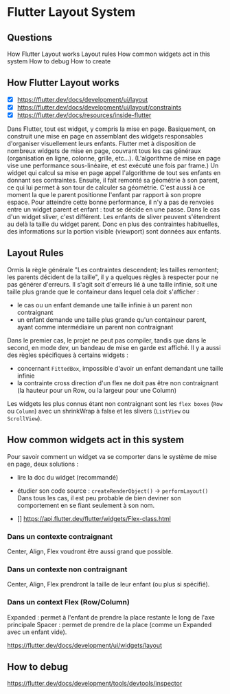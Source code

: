 # Flutter Layout System
## Questions
How Flutter Layout works
Layout rules
How common widgets act in this system
How to debug
How to create

## How Flutter Layout works

- [x] https://flutter.dev/docs/development/ui/layout
- [x] https://flutter.dev/docs/development/ui/layout/constraints
- [x] https://flutter.dev/docs/resources/inside-flutter

Dans Flutter, tout est widget, y compris la mise en page. Basiquement, on construit une mise en page en assemblant des widgets responsables d'organiser visuellement leurs enfants. Flutter met à disposition de nombreux widgets de mise en page, couvrant tous les cas généraux (organisation en ligne, colonne, grille, etc...).
(L'algorithme de mise en page vise une performance sous-linéaire, et est exécuté une fois par frame.) Un widget qui calcul sa mise en page appel l'algorithme de tout ses enfants en donnant ses contraintes. Ensuite, il fait remonté sa géométrie à son parent, ce qui lui permet à son tour de calculer sa géométrie. C'est aussi à ce moment la que le parent positionne l'enfant par rapport à son propre espace. Pour atteindre cette bonne performance, il n'y a pas de renvoies entre un widget parent et enfant : tout se décide en une passe.
Dans le cas d'un widget sliver, c'est différent. Les enfants de sliver peuvent s'étendrent au delà la taille du widget parent. Donc en plus des contraintes habituelles, des informations sur la portion visible (viewport) sont données aux enfants.

## Layout Rules
Ormis la règle générale "Les contraintes descendent; les tailles remontent; les parents décident de la taille", il y a quelques règles à respecter pour ne pas générer d'erreurs. Il s'agit soit d'erreurs lié à une taille infinie, soit une taille plus grande que le containeur dans lequel cela doit s'afficher :
- le cas ou un enfant demande une taille infinie à un parent non contraignant
- un enfant demande une taille plus grande qu'un containeur parent, ayant comme intermédiaire un parent non contraignant

Dans le premier cas, le projet ne peut pas compiler, tandis que dans le second, en mode dev, un bandeau de mise en garde est affiché.
Il y a aussi des règles spécifiques à certains widgets :
- concernant `FittedBox`, impossible d'avoir un enfant demandant une taille infinie
- la contrainte cross direction d'un flex ne doit pas être non contraignant (la hauteur pour un Row, ou la largeur pour une Column)

Les widgets les plus connus étant non contraignant sont les `flex boxes` (`Row` ou `Column`) avec un shrinkWrap à false et les slivers (`ListView` ou `ScrollView`).

## How common widgets act in this system
Pour savoir comment un widget va se comporter dans le système de mise en page, deux solutions :
- lire la doc du widget (recommandé)
- étudier son code source : `createRenderObject()` -> `performLayout()`
Dans tous les cas, il est peu probable de bien deviner son comportement en se fiant seulement à son nom.

- [] https://api.flutter.dev/flutter/widgets/Flex-class.html

### Dans un contexte contraignant
Center, Align, Flex voudront être aussi grand que possible.
### Dans un contexte non contraignant
Center, Align, Flex prendront la taille de leur enfant (ou plus si spécifié).
### Dans un context Flex (Row/Column)
Expanded : permet à l'enfant de prendre la place restante le long de l'axe principale
Spacer : permet de prendre de la place (comme un Expanded avec un enfant vide).

https://flutter.dev/docs/development/ui/widgets/layout

## How to debug
https://flutter.dev/docs/development/tools/devtools/inspector

